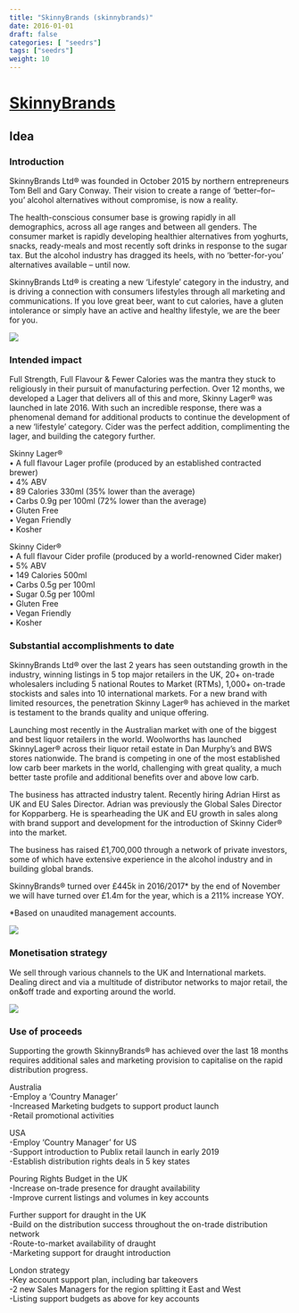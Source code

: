 ```yaml
---
title: "SkinnyBrands (skinnybrands)"
date: 2016-01-01
draft: false
categories: [ "seedrs"]
tags: ["seedrs"]
weight: 10
---
```


# [SkinnyBrands](https://www.seedrs.com/skinnybrands)

## Idea

### Introduction

SkinnyBrands Ltd® was founded in October 2015 by northern entrepreneurs Tom Bell and Gary Conway. Their vision to create a range of ‘better–for–you’ alcohol alternatives without compromise, is now a reality.

The health-conscious consumer base is growing rapidly in all demographics, across all age ranges and between all genders. The consumer market is rapidly developing healthier alternatives from yoghurts, snacks, ready-meals and most recently soft drinks in response to the sugar tax. But the alcohol industry has dragged its heels, with no ‘better-for-you’ alternatives available – until now.

SkinnyBrands Ltd® is creating a new ‘Lifestyle’ category in the industry, and is driving a connection with consumers lifestyles through all marketing and communications. If you love great beer, want to cut calories, have a gluten intolerance or simply have an active and healthy lifestyle, we are the beer for you.

![](/img/seedrs/uploads/startup/section_image/image/16162/98kuo9ry057008pfojvjqhvcyv2ctm4/skinny_lager_details.png?rect=0%2C0%2C960%2C960&w=600&fit=clip&s=da5fdda70620b0ec450083a5845e54a9)

### Intended impact

Full Strength, Full Flavour &amp; Fewer Calories was the mantra they stuck to religiously in their pursuit of manufacturing perfection. Over 12 months, we developed a Lager that delivers all of this and more, Skinny Lager® was launched in late 2016. With such an incredible response, there was a phenomenal demand for additional products to continue the development of a new ‘lifestyle’ category. Cider was the perfect addition, complimenting the lager, and building the category further.

Skinny Lager® <br>• A full flavour Lager profile (produced by an established contracted brewer) <br>• 4% ABV <br>• 89 Calories 330ml (35% lower than the average) <br>• Carbs 0.9g per 100ml (72% lower than the average) <br>• Gluten Free <br>• Vegan Friendly <br>• Kosher

Skinny Cider® <br>• A full flavour Cider profile (produced by a world-renowned Cider maker) <br>• 5% ABV <br>• 149 Calories 500ml <br>• Carbs 0.5g per 100ml <br>• Sugar 0.5g per 100ml <br>• Gluten Free <br>• Vegan Friendly <br>• Kosher

### Substantial accomplishments to date

SkinnyBrands Ltd® over the last 2 years has seen outstanding growth in the industry, winning listings in 5 top major retailers in the UK, 20+ on-trade wholesalers including 5 national Routes to Market (RTMs), 1,000+ on-trade stockists and sales into 10 international markets. For a new brand with limited resources, the penetration Skinny Lager® has achieved in the market is testament to the brands quality and unique offering.

Launching most recently in the Australian market with one of the biggest and best liquor retailers in the world. Woolworths has launched SkinnyLager® across their liquor retail estate in Dan Murphy’s and BWS stores nationwide. The brand is competing in one of the most established low carb beer markets in the world, challenging with great quality, a much better taste profile and additional benefits over and above low carb.

The business has attracted industry talent. Recently hiring Adrian Hirst as UK and EU Sales Director. Adrian was previously the Global Sales Director for Kopparberg. He is spearheading the UK and EU growth in sales along with brand support and development for the introduction of Skinny Cider® into the market.

The business has raised £1,700,000 through a network of private investors, some of which have extensive experience in the alcohol industry and in building global brands.

SkinnyBrands® turned over £445k in 2016/2017* by the end of November we will have turned over £1.4m for the year, which is a 211% increase YOY.

*Based on unaudited management accounts.

![](/img/seedrs/uploads/startup/section_image/image/16161/ggm37l3rd6402010mpywt2d5ccm5zaw/single_bottle_on_ice_copy.jpg?rect=0%2C0%2C6142%2C8192&w=600&fit=clip&s=9c80acc8489d26ec54178a18cc34cea8)

### Monetisation strategy

We sell through various channels to the UK and International markets. <br>Dealing direct and via a multitude of distributor networks to major retail, the on&amp;off trade and exporting around the world.

![](/img/seedrs/uploads/startup/section_image/image/16160/l7kl8juflih3te8z784a560dola9axh/3_skinny_lager_bottles_black_background__1_.png?rect=0%2C0%2C960%2C960&w=600&fit=clip&s=4ecd8ad8a933c2d04409af50c530aeb7)

### Use of proceeds

Supporting the growth SkinnyBrands® has achieved over the last 18 months requires additional sales and marketing provision to capitalise on the rapid distribution progress.

Australia <br>-Employ a ‘Country Manager’ <br>-Increased Marketing budgets to support product launch <br>-Retail promotional activities

USA <br>-Employ ‘Country Manager’ for US <br>-Support introduction to Publix retail launch in early 2019 <br>-Establish distribution rights deals in 5 key states

Pouring Rights Budget in the UK <br>-Increase on-trade presence for draught availability <br>-Improve current listings and volumes in key accounts

Further support for draught in the UK <br>-Build on the distribution success throughout the on-trade distribution network <br>-Route-to-market availability of draught <br>-Marketing support for draught introduction

London strategy <br>-Key account support plan, including bar takeovers <br>-2 new Sales Managers for the region splitting it East and West <br>-Listing support budgets as above for key accounts

